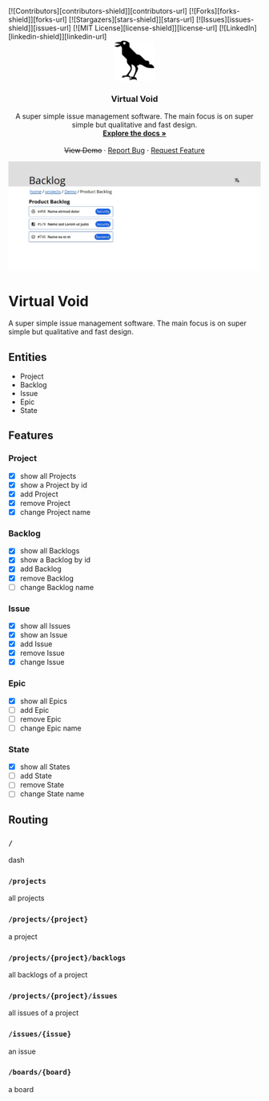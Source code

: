 <div id="top"></div>
[![Contributors][contributors-shield]][contributors-url]
[![Forks][forks-shield]][forks-url]
[![Stargazers][stars-shield]][stars-url]
[![Issues][issues-shield]][issues-url]
[![MIT License][license-shield]][license-url]
[![LinkedIn][linkedin-shield]][linkedin-url]


<!-- PROJECT LOGO -->
<br />
<div align="center">
  <a href="https://github.com/othneildrew/Best-README-Template">
    <img src="images/logo.svg" alt="Logo" width="80" height="80">
  </a>

<h3 align="center">Virtual Void</h3>
  <p align="center">
    A super simple issue management software. The main focus
    is on super simple but qualitative and fast design.
    <br />
    <a href="https://github.com/janekx21/VirtualVoid/wiki"><strong>Explore the docs »</strong></a>
    <br />
    <br />
    <strike>View Demo</strike>
    &middot;
    <a href="https://github.com/janekx21/VirtualVoid/issues">Report Bug</a>
    &middot;
    <a href="https://github.com/janekx21/VirtualVoid/issues">Request Feature</a>
  </p>
</div>

<!-- TABLE OF CONTENTS -->
<!-- TODO create
<details>
  <summary>Table of Contents</summary>
  <ol>
    <li>
      <a href="#about-the-project">About The Project</a>
      <ul>
        <li><a href="#built-with">Built With</a></li>
      </ul>
    </li>
    <li>
      <a href="#getting-started">Getting Started</a>
      <ul>
        <li><a href="#prerequisites">Prerequisites</a></li>
        <li><a href="#installation">Installation</a></li>
      </ul>
    </li>
    <li><a href="#usage">Usage</a></li>
    <li><a href="#roadmap">Roadmap</a></li>
    <li><a href="#contributing">Contributing</a></li>
    <li><a href="#license">License</a></li>
    <li><a href="#contact">Contact</a></li>
    <li><a href="#acknowledgments">Acknowledgments</a></li>
  </ol>
</details>
-->

[![Product Name Screen Shot][product-screenshot]](https://example.com)

# Virtual Void

A super simple issue management software. The main focus
is on super simple but qualitative and fast design.

## Entities

- Project
- Backlog
- Issue
- Epic
- State

## Features

### Project

- [x] show all Projects
- [x] show a Project by id
- [x] add Project
- [x] remove Project
- [x] change Project name

### Backlog

- [x] show all Backlogs
- [x] show a Backlog by id
- [x] add Backlog
- [x] remove Backlog
- [ ] change Backlog name

### Issue

- [x] show all Issues
- [x] show an Issue
- [x] add Issue
- [x] remove Issue
- [x] change Issue

### Epic

- [x] show all Epics
- [ ] add Epic
- [ ] remove Epic
- [ ] change Epic name

### State

- [x] show all States
- [ ] add State
- [ ] remove State
- [ ] change State name

## Routing

### `/`
dash

### `/projects`
all projects

### `/projects/{project}`
a project

### `/projects/{project}/backlogs`
all backlogs of a project

### `/projects/{project}/issues`
all issues of a project

### `/issues/{issue}`
an issue

### `/boards/{board}`
a board

[contributors-shield]: https://img.shields.io/github/contributors/janekx21/VirtualVoid.svg?style=for-the-badge
[contributors-url]: https://github.com/janekx21/VirtualVoid/graphs/contributors
[forks-shield]: https://img.shields.io/github/forks/janekx21/VirtualVoid.svg?style=for-the-badge
[forks-url]: https://github.com/janekx21/VirtualVoid/network/members
[stars-shield]: https://img.shields.io/github/stars/janekx21/VirtualVoid.svg?style=for-the-badge
[stars-url]: https://github.com/janekx21/VirtualVoid/stargazers
[issues-shield]: https://img.shields.io/github/issues/janekx21/VirtualVoid.svg?style=for-the-badge
[issues-url]: https://github.com/janekx21/VirtualVoid/issues
[license-shield]: https://img.shields.io/github/license/janekx21/VirtualVoid.svg?style=for-the-badge
[license-url]: https://github.com/janekx21/VirtualVoid/blob/master/LICENSE.txt
[linkedin-shield]: https://img.shields.io/badge/-LinkedIn-black.svg?style=for-the-badge&logo=linkedin&colorB=555
[linkedin-url]: https://linkedin.com/in/janekx21
[product-screenshot]: images/screenshot.jpg

